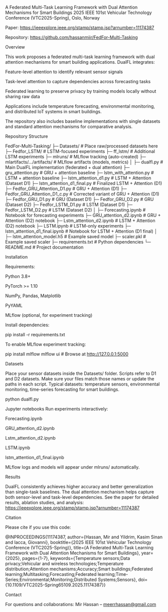 A Federated Multi-Task Learning Framework with Dual Attention Mechanisms for Smart Buildings
2025 IEEE 101st Vehicular Technology Conference (VTC2025-Spring), Oslo, Norway

Paper: https://ieeexplore.ieee.org/stamp/stamp.jsp?arnumber=11174387

Repository: https://github.com/hassanmiir/FedFor-Multi-Tasking

Overview

This work proposes  a federated multi-task learning framework with dual attention mechanisms for smart building applications.
DualFL integrates:

Feature-level attention to identify relevant sensor signals

Task-level attention to capture dependencies across forecasting tasks

Federated learning to preserve privacy by training models locally without sharing raw data

Applications include temperature forecasting, environmental monitoring, and distributed IoT systems in smart buildings.

The repository also includes baseline implementations with single datasets and standard attention mechanisms for comparative analysis.

Repository Structure

FedFor-Multi-Tasking/
├─ Datasets/ # Place raw/processed datasets here
├─ Fedfor_LSTM/ # LSTM-focused experiments
├─ ff_lstm/ # Additional LSTM experiments
├─ mlruns/ # MLflow tracking (auto-created)
├─ mlartifacts/.../artifacts/ # MLflow artifacts (models, metrics)
│
├─ dualfl.py # Main DualFL implementation (federated + dual attention)
├─ gru_attention.py # GRU + attention baseline
├─ lstm_with_attention.py # LSTM + attention baseline
├─ lstm_attention_d1.py # LSTM + Attention (Dataset D1)
├─ lstm_attention_d1_final.py # Finalized LSTM + Attention (D1)
├─ Fedfor_GRU_Attention_D1.py # GRU + Attention (D1)
├─ Fedfor_GRU_Attention_D1_c.py # Corrected variant of GRU + Attention (D1)
├─ Fedfor_GRU_D1.py # GRU (Dataset D1)
├─ Fedfor_GRU_D2.py # GRU (Dataset D2)
├─ Fedfor_LSTM_D1.py # LSTM (Dataset D1)
├─ Fedfor_LSTM_D2.py # LSTM (Dataset D2)
│
├─ Forecasting.ipynb # Notebook for forecasting experiments
├─ GRU_attention_d2.ipynb # GRU + Attention (D2) notebook
├─ Lstm_attention_d2.ipynb # LSTM + Attention (D2) notebook
├─ LSTM.ipynb # LSTM-only experiments
├─ lstm_attention_d1_final.ipynb # Notebook for LSTM + Attention (D1 final)
│
├─ lstm_attention_model.h5 # Example saved model
├─ scaler.pkl # Example saved scaler
├─ requirements.txt # Python dependencies
└─ README.md # Project documentation

Installation

Requirements:

Python 3.8+

PyTorch >= 1.10

NumPy, Pandas, Matplotlib

PyYAML

MLflow (optional, for experiment tracking)

Install dependencies:

pip install -r requirements.txt


To enable MLflow experiment tracking:

pip install mlflow
mlflow ui   # Browse at http://127.0.0.1:5000

Datasets

Place your sensor datasets inside the Datasets/ folder.
Scripts refer to D1 and D2 datasets. Make sure your files match those names or update the paths in each script.
Typical datasets: temperature sensors, environmental monitoring, time-series forecasting for smart buildings.


python dualfl.py





Jupyter notebooks
Run experiments interactively:

Forecasting.ipynb

GRU_attention_d2.ipynb

Lstm_attention_d2.ipynb

LSTM.ipynb

lstm_attention_d1_final.ipynb

MLflow logs and models will appear under mlruns/ automatically.

Results

DualFL consistently achieves higher accuracy and better generalization than single-task baselines.
The dual attention mechanism helps capture both sensor-level and task-level dependencies.
See the paper for detailed results, ablation studies, and analysis: https://ieeexplore.ieee.org/stamp/stamp.jsp?arnumber=11174387

Citation

Please cite if you use this code:

@INPROCEEDINGS{11174387,
  author={Hassan, Mir and Yildrim, Kasim Sinan and Iacca, Giovanni},
  booktitle={2025 IEEE 101st Vehicular Technology Conference (VTC2025-Spring)}, 
  title={A Federated Multi-Task Learning Framework with Dual Attention Mechanisms for Smart Buildings}, 
  year={2025},
  pages={1-7},
  keywords={Temperature sensors;Data privacy;Vehicular and wireless technologies;Temperature distribution;Attention mechanisms;Accuracy;Smart buildings;Federated learning;Multitasking;Forecasting;Federated learning;Time-Series;Environmental;Monitoring;Distributed Systems;Sensors},
  doi={10.1109/VTC2025-Spring65109.2025.11174387}}

Contact

For questions and collaborations:
Mir Hassan – meerrhassan@gmail.com
